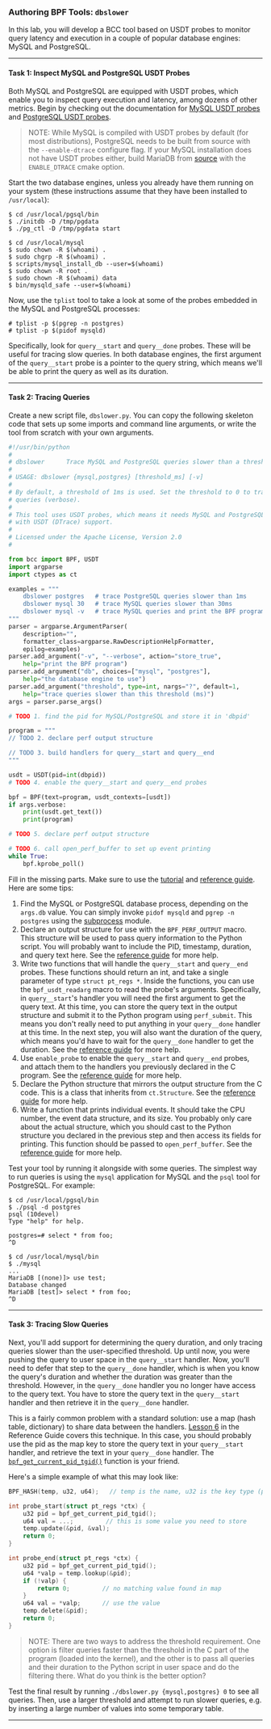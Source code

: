 
### Authoring BPF Tools: `dbslower` 

In this lab, you will develop a BCC tool based on USDT probes to monitor query latency and execution in a couple of popular database engines: MySQL and PostgreSQL.

- - -

#### Task 1: Inspect MySQL and PostgreSQL USDT Probes

Both MySQL and PostgreSQL are equipped with USDT probes, which enable you to inspect query execution and latency, among dozens of other metrics. Begin by checking out the documentation for [MySQL USDT probes](https://dev.mysql.com/doc/refman/5.7/en/dba-dtrace-mysqld-ref.html) and [PostgreSQL USDT probes](https://www.postgresql.org/docs/current/static/dynamic-trace.html).

> NOTE: While MySQL is compiled with USDT probes by default (for most distributions), PostgreSQL needs to be built from source with the `--enable-dtrace` configure flag. If your MySQL installation does not have USDT probes either, build MariaDB from [source](https://github.com/MariaDB/server) with the `ENABLE_DTRACE` cmake option.

Start the two database engines, unless you already have them running on your system (these instructions assume that they have been installed to `/usr/local`):

```
$ cd /usr/local/pgsql/bin
$ ./initdb -D /tmp/pgdata
$ ./pg_ctl -D /tmp/pgdata start

$ cd /usr/local/mysql
$ sudo chown -R $(whoami) .
$ sudo chgrp -R $(whoami) .
$ scripts/mysql_install_db --user=$(whoami)
$ sudo chown -R root .
$ sudo chown -R $(whoami) data
$ bin/mysqld_safe --user=$(whoami)
```

Now, use the `tplist` tool to take a look at some of the probes embedded in the MySQL and PostgreSQL processes:

```
# tplist -p $(pgrep -n postgres)
# tplist -p $(pidof mysqld)
```

Specifically, look for `query__start` and `query__done` probes. These will be useful for tracing slow queries. In both database engines, the first argument of the `query__start` probe is a pointer to the query string, which means we'll be able to print the query as well as its duration.

- - -

#### Task 2: Tracing Queries

Create a new script file, `dbslower.py`. You can copy the following skeleton code that sets up some imports and command line arguments, or write the tool from scratch with your own arguments.

```python
#!/usr/bin/python
#
# dbslower      Trace MySQL and PostgreSQL queries slower than a threshold.
#
# USAGE: dbslower {mysql,postgres} [threshold_ms] [-v]
#
# By default, a threshold of 1ms is used. Set the threshold to 0 to trace all
# queries (verbose).
#
# This tool uses USDT probes, which means it needs MySQL and PostgreSQL built
# with USDT (DTrace) support.
#
# Licensed under the Apache License, Version 2.0
#

from bcc import BPF, USDT
import argparse
import ctypes as ct

examples = """
    dbslower postgres   # trace PostgreSQL queries slower than 1ms
    dbslower mysql 30   # trace MySQL queries slower than 30ms
    dbslower mysql -v   # trace MySQL queries and print the BPF program
"""
parser = argparse.ArgumentParser(
    description="",
    formatter_class=argparse.RawDescriptionHelpFormatter,
    epilog=examples)
parser.add_argument("-v", "--verbose", action="store_true",
    help="print the BPF program")
parser.add_argument("db", choices=["mysql", "postgres"],
    help="the database engine to use")
parser.add_argument("threshold", type=int, nargs="?", default=1,
    help="trace queries slower than this threshold (ms)")
args = parser.parse_args()

# TODO 1. find the pid for MySQL/PostgreSQL and store it in 'dbpid'

program = """
// TODO 2. declare perf output structure

// TODO 3. build handlers for query__start and query__end
"""

usdt = USDT(pid=int(dbpid))
# TODO 4. enable the query__start and query__end probes

bpf = BPF(text=program, usdt_contexts=[usdt])
if args.verbose:
    print(usdt.get_text())
    print(program)

# TODO 5. declare perf output structure

# TODO 6. call open_perf_buffer to set up event printing
while True:
    bpf.kprobe_poll()
```

Fill in the missing parts. Make sure to use the [tutorial](https://github.com/iovisor/bcc/blob/master/docs/tutorial_bcc_python_developer.md) and [reference guide](https://github.com/iovisor/bcc/blob/master/docs/reference_guide.md). Here are some tips:

1. Find the MySQL or PostgreSQL database process, depending on the `args.db` value. You can simply invoke `pidof mysqld` and `pgrep -n postgres` using the [subprocess](https://docs.python.org/2.7/library/subprocess.html) module.
1. Declare an output structure for use with the `BPF_PERF_OUTPUT` macro. This structure will be used to pass query information to the Python script. You will probably want to include the PID, timestamp, duration, and query text here. See the [reference guide](https://github.com/iovisor/bcc/blob/master/docs/tutorial_bcc_python_developer.md#lesson-7-hello_perf_outputpy) for more help.
1. Write two functions that will handle the `query__start` and `query__end` probes. These functions should return an int, and take a single parameter of type `struct pt_regs *`. Inside the functions, you can use the `bpf_usdt_readarg` macro to read the probe's arguments. Specifically, in `query__start`'s handler you will need the first argument to get the query text. At this time, you can store the query text in the output structure and submit it to the Python program using `perf_submit`. This means you don't really need to put anything in your `query__done` handler at this time. In the next step, you will also want the duration of the query, which means you'd have to wait for the `query__done` handler to get the duration. See the [reference guide](https://github.com/iovisor/bcc/blob/master/docs/tutorial_bcc_python_developer.md#lesson-15-nodejs_http_serverpy) for more help.
1. Use `enable_probe` to enable the `query__start` and `query__end` probes, and attach them to the handlers you previously declared in the C program. See the [reference guide](https://github.com/iovisor/bcc/blob/master/docs/tutorial_bcc_python_developer.md#lesson-15-nodejs_http_serverpy) for more help.
1. Declare the Python structure that mirrors the output structure from the C code. This is a class that inherits from `ct.Structure`. See the [reference guide](https://github.com/iovisor/bcc/blob/master/docs/tutorial_bcc_python_developer.md#lesson-7-hello_perf_outputpy) for more help.
1. Write a function that prints individual events. It should take the CPU number, the event data structure, and its size. You probably only care about the actual structure, which you should cast to the Python structure you declared in the previous step and then access its fields for printing. This function should be passed to `open_perf_buffer`. See the [reference guide](https://github.com/iovisor/bcc/blob/master/docs/tutorial_bcc_python_developer.md#lesson-7-hello_perf_outputpy) for more help.

Test your tool by running it alongside with some queries. The simplest way to run queries is using the `mysql` application for MySQL and the `psql` tool for PostgreSQL. For example:

```
$ cd /usr/local/pgsql/bin
$ ./psql -d postgres
psql (10devel)
Type "help" for help.

postgres=# select * from foo;
^D

$ cd /usr/local/mysql/bin
$ ./mysql
...
MariaDB [(none)]> use test;
Database changed
MariaDB [test]> select * from foo;
^D
```

- - -

#### Task 3: Tracing Slow Queries

Next, you'll add support for determining the query duration, and only tracing queries slower than the user-specified threshold. Up until now, you were pushing the query to user space in the `query__start` handler. Now, you'll need to defer that step to the `query__done` handler, which is when you know the query's duration and whether the duration was greater than the threshold. However, in the `query__done` handler you no longer have access to the query text. You have to store the query text in the `query__start` handler and then retrieve it in the `query__done` handler.

This is a fairly common problem with a standard solution: use a map (hash table, dictionary) to share data between the handlers. [Lesson 6](https://github.com/iovisor/bcc/blob/master/docs/tutorial_bcc_python_developer.md#lesson-6-disksnooppy) in the Reference Guide covers this technique. In this case, you should probably use the pid as the map key to store the query text in your `query__start` handler, and retrieve the text in your `query__done` handler. The [`bpf_get_current_pid_tgid()`](https://github.com/iovisor/bcc/blob/master/docs/reference_guide.md#3-bpf_get_current_pid_tgid) function is your friend.

Here's a simple example of what this may look like:

```c
BPF_HASH(temp, u32, u64);   // temp is the name, u32 is the key type (pid), u64 is the value type

int probe_start(struct pt_regs *ctx) {
    u32 pid = bpf_get_current_pid_tgid();
    u64 val = ...;         // this is some value you need to store
    temp.update(&pid, &val);
    return 0;
}

int probe_end(struct pt_regs *ctx) {
    u32 pid = bpf_get_current_pid_tgid();
    u64 *valp = temp.lookup(&pid);
    if (!valp) {
        return 0;         // no matching value found in map
    }
    u64 val = *valp;      // use the value
    temp.delete(&pid);
    return 0;
}
```

> NOTE: There are two ways to address the threshold requirement. One option is filter queries faster than the threshold in the C part of the program (loaded into the kernel), and the other is to pass all queries and their duration to the Python script in user space and do the filtering there. What do you think is the better option?

Test the final result by running `./dbslower.py {mysql,postgres} 0` to see all queries. Then, use a larger threshold and attempt to run slower queries, e.g. by inserting a large number of values into some temporary table.

- - -

